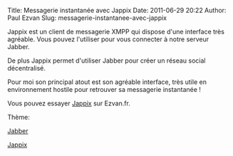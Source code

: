 Title: Messagerie instantanée avec Jappix
Date: 2011-06-29 20:22
Author: Paul Ezvan
Slug: messagerie-instantanee-avec-jappix

<div
class="field field-name-body field-type-text-with-summary field-label-hidden">

<div class="field-items">

<div class="field-item even">

Jappix est un client de messagerie XMPP qui dispose d'une interface très
agréable. Vous pouvez l'utiliser pour vous connecter à notre serveur
Jabber.  

De plus Jappix permet d'utiliser Jabber pour créer un réseau social
décentralisé.  

Pour moi son principal atout est son agréable interface, très utile en
environnement hostile pour retrouver sa messagerie instantanée !  

Vous pouvez essayer [Jappix](https://jabber.ezvan.fr/jappix) sur
Ezvan.fr.

</p>
<p>

</div>

</div>

</div>

<div
class="field field-name-taxonomy-vocabulary-3 field-type-taxonomy-term-reference field-label-above">

<div class="field-label">

Thème: 

</div>

<div class="field-items">

<div class="field-item even">

[Jabber](https://www.ezvan.fr/taxonomy/term/17)

</div>

<div class="field-item odd">

[Jappix](https://www.ezvan.fr/taxonomy/term/18)

</div>

</div>

</div>

</p>

